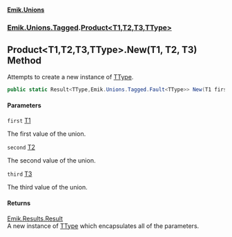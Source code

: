 #### [Emik.Unions](index.md 'index')
### [Emik.Unions.Tagged](Emik.Unions.Tagged.md 'Emik.Unions.Tagged').[Product&lt;T1,T2,T3,TType&gt;](Product_T1,T2,T3,TType_.md 'Emik.Unions.Tagged.Product<T1,T2,T3,TType>')

## Product<T1,T2,T3,TType>.New(T1, T2, T3) Method

Attempts to create a new instance of [TType](Product_T1,T2,T3,TType_.md#Emik.Unions.Tagged.Product_T1,T2,T3,TType_.TType 'Emik.Unions.Tagged.Product<T1,T2,T3,TType>.TType').

```csharp
public static Result<TType,Emik.Unions.Tagged.Fault<TType>> New(T1 first, T2 second, T3 third);
```
#### Parameters

<a name='Emik.Unions.Tagged.Product_T1,T2,T3,TType_.New(T1,T2,T3).first'></a>

`first` [T1](Product_T1,T2,T3,TType_.md#Emik.Unions.Tagged.Product_T1,T2,T3,TType_.T1 'Emik.Unions.Tagged.Product<T1,T2,T3,TType>.T1')

The first value of the union.

<a name='Emik.Unions.Tagged.Product_T1,T2,T3,TType_.New(T1,T2,T3).second'></a>

`second` [T2](Product_T1,T2,T3,TType_.md#Emik.Unions.Tagged.Product_T1,T2,T3,TType_.T2 'Emik.Unions.Tagged.Product<T1,T2,T3,TType>.T2')

The second value of the union.

<a name='Emik.Unions.Tagged.Product_T1,T2,T3,TType_.New(T1,T2,T3).third'></a>

`third` [T3](Product_T1,T2,T3,TType_.md#Emik.Unions.Tagged.Product_T1,T2,T3,TType_.T3 'Emik.Unions.Tagged.Product<T1,T2,T3,TType>.T3')

The third value of the union.

#### Returns
[Emik.Results.Result](https://docs.microsoft.com/en-us/dotnet/api/Emik.Results.Result 'Emik.Results.Result')  
A new instance of [TType](Product_T1,T2,T3,TType_.md#Emik.Unions.Tagged.Product_T1,T2,T3,TType_.TType 'Emik.Unions.Tagged.Product<T1,T2,T3,TType>.TType') which encapsulates all of the parameters.